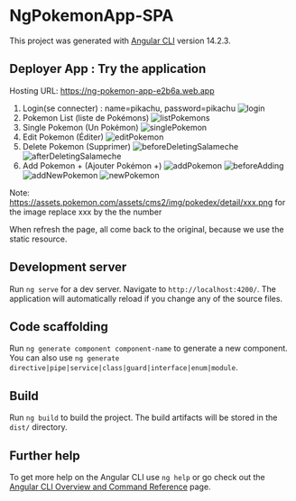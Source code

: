 # NgPokemonApp-SPA

This project was generated with [Angular CLI](https://github.com/angular/angular-cli) version 14.2.3.

## Deployer App : Try the application 
Hosting URL: https://ng-pokemon-app-e2b6a.web.app
1. Login(se connecter) : name=pikachu, password=pikachu 
![login](https://user-images.githubusercontent.com/90509456/194671203-1ae37e57-f7f1-4762-aec1-f4da5958691b.jpg)
2. Pokemon List (liste de Pokémons)
![listPokemons](https://user-images.githubusercontent.com/90509456/194671294-b17d4ce2-0657-4794-ac6c-d3f8ca9b1ead.jpg)
3. Single Pokemon (Un Pokémon)
![singlePokemon](https://user-images.githubusercontent.com/90509456/194671358-610425f0-5ba2-4ca4-98f9-e5be49ef138d.jpg)
4. Edit Pokemon (Éditer)
![editPokemon](https://user-images.githubusercontent.com/90509456/194671324-cd733664-6393-4335-b055-68d801c2af90.jpg)
5. Delete Pokemon (Supprimer)
![beforeDeletingSalameche](https://user-images.githubusercontent.com/90509456/194671400-837eac1b-5610-481a-851e-08eccfd7d279.jpg)
![afterDeletingSalameche](https://user-images.githubusercontent.com/90509456/194671424-20b7551e-d2c3-4ff2-9076-43b6aff963b2.jpg)
6. Add Pokemon + (Ajouter Pokémon +)
![addPokemon](https://user-images.githubusercontent.com/90509456/194671449-dd84a64d-c2e7-4043-bda3-e456fbf72588.jpg)
![beforeAdding](https://user-images.githubusercontent.com/90509456/194671477-f7632643-4d89-4190-8be4-e2a77fb43dd0.jpg)
![addNewPokemon](https://user-images.githubusercontent.com/90509456/194671491-f7897e23-38c0-453f-bdc8-e1f930a01591.jpg)
![newPokemon](https://user-images.githubusercontent.com/90509456/194671498-a5552285-1163-4097-a3e5-cfda05ef9c99.jpg)

Note: 
https://assets.pokemon.com/assets/cms2/img/pokedex/detail/xxx.png 
for the image replace xxx by the the number 

When refresh the page, all come back to the original, because we use the static resource. 
## Development server

Run `ng serve` for a dev server. Navigate to `http://localhost:4200/`. The application will automatically reload if you change any of the source files.

## Code scaffolding

Run `ng generate component component-name` to generate a new component. You can also use `ng generate directive|pipe|service|class|guard|interface|enum|module`.

## Build

Run `ng build` to build the project. The build artifacts will be stored in the `dist/` directory.

## Further help

To get more help on the Angular CLI use `ng help` or go check out the [Angular CLI Overview and Command Reference](https://angular.io/cli) page.
